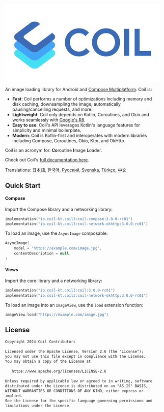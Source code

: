 ﻿![Coil](logo.svg)

An image loading library for Android and [Compose Multiplatform](https://www.jetbrains.com/lp/compose-multiplatform/). Coil is:

- **Fast**: Coil performs a number of optimizations including memory and disk caching, downsampling the image, automatically pausing/cancelling requests, and more.
- **Lightweight**: Coil only depends on Kotlin, Coroutines, and Okio and works seamlessly with [Google's R8](https://developer.android.com/build/shrink-code).
- **Easy to use**: Coil's API leverages Kotlin's language features for simplicity and minimal boilerplate.
- **Modern**: Coil is Kotlin-first and interoperates with modern libraries including Compose, Coroutines, Okio, Ktor, and OkHttp.

Coil is an acronym for: **Co**routine **I**mage **L**oader.

Check out Coil's [full documentation here](https://coil-kt.github.io/coil/getting_started/).

Translations: [日本語](README-ja.md), [한국어](README-ko.md), [Русский](README-ru.md), [Svenska](README-sv.md), [Türkçe](README-tr.md), [中文](README-zh.md)

## Quick Start

#### Compose

Import the Compose library and a networking library:

```kotlin
implementation("io.coil-kt.coil3:coil-compose:3.0.0-rc01")
implementation("io.coil-kt.coil3:coil-network-okhttp:3.0.0-rc01")
```

To load an image, use the `AsyncImage` composable:

```kotlin
AsyncImage(
    model = "https://example.com/image.jpg",
    contentDescription = null,
)
```

#### Views

Import the core library and a networking library:

```kotlin
implementation("io.coil-kt.coil3:coil:3.0.0-rc01")
implementation("io.coil-kt.coil3:coil-network-okhttp:3.0.0-rc01")
```

To load an image into an `ImageView`, use the `load` extension function:

```kotlin
imageView.load("https://example.com/image.jpg")
```

## License

    Copyright 2024 Coil Contributors

    Licensed under the Apache License, Version 2.0 (the "License");
    you may not use this file except in compliance with the License.
    You may obtain a copy of the License at

       https://www.apache.org/licenses/LICENSE-2.0

    Unless required by applicable law or agreed to in writing, software
    distributed under the License is distributed on an "AS IS" BASIS,
    WITHOUT WARRANTIES OR CONDITIONS OF ANY KIND, either express or implied.
    See the License for the specific language governing permissions and
    limitations under the License.
